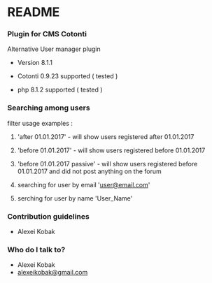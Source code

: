 # README #

### Plugin for CMS Cotonti ###

Alternative User manager plugin

* Version 8.1.1

* Cotonti 0.9.23 supported ( tested )
* php 8.1.2 supported ( tested )

### Searching among users

filter usage examples : 

1) 'after 01.01.2017'   - will show users registered after 01.01.2017
2) 'before 01.01.2017'   - will show users registered before 01.01.2017
3) 'before 01.01.2017 passive'   - will show users registered before 01.01.2017 
    and did not post anything on the forum

4) searching for user by email 
    'user@email.com'

5) serching for user by name
    'User_Name'


### Contribution guidelines ###

* Alexei Kobak

### Who do I talk to? ###

* Alexei Kobak
* alexeikobak@gmail.com